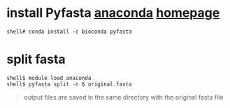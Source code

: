 # install Pyfasta [anaconda](https://anaconda.org/bioconda/pyfasta) [homepage](https://pypi.org/project/pyfasta/#command-line-interface)
```
shell# conda install -c bioconda pyfasta
```


# split fasta
```
shell$ module load anaconda
shell$ pyfasta split -n 6 original.fasta
```
> output files are saved in the same directory with the original fasta file
